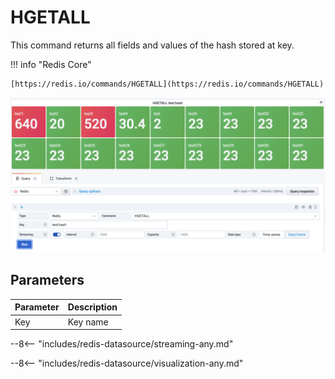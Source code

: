 # HGETALL

This command returns all fields and values of the hash stored at key.

!!! info "Redis Core"

    [https://redis.io/commands/HGETALL](https://redis.io/commands/HGETALL)

![HGETALL](../../images/redis-datasource/commands/hgetall.png)

## Parameters

| Parameter | Description |
| --------- | ----------- |
| Key       | Key name    |

--8<-- "includes/redis-datasource/streaming-any.md"

--8<-- "includes/redis-datasource/visualization-any.md"
